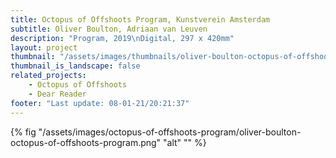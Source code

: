 ```yaml
---
title: Octopus of Offshoots Program, Kunstverein Amsterdam
subtitle: Oliver Boulton, Adriaan van Leuven
description: "Program, 2019\nDigital, 297 x 420mm"
layout: project
thumbnail: "/assets/images/thumbnails/oliver-boulton-octopus-of-offshoots-program.png"
thumbnail_is_landscape: false
related_projects:
    - Octopus of Offshoots
    - Dear Reader
footer: "Last update: 08-01-21/20:21:37"
---
```


{% fig "/assets/images/octopus-of-offshoots-program/oliver-boulton-octopus-of-offshoots-program.png" "alt" "" %}